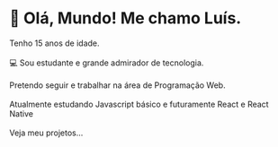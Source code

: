 <h1>👋 Olá, Mundo! Me chamo Luís.</h1>

<p>Tenho 15 anos de idade.<br> <br>
💻 Sou estudante e grande admirador de tecnologia.<br> <br>
Pretendo seguir e trabalhar na área de Programação Web. <br> <br>
Atualmente estudando Javascript básico e futuramente React e React Native <br> <br>
Veja meu projetos...
 </p>

